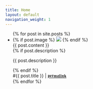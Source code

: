 ```yaml
---
title: Home
layout: default
navigation_weight: 1
---
```

<ul>
  {% for post in site.posts %}
    <li>
      <div class= "post">
        {% if post.image %} <img src= "/content/{{ post.image }}.png"> {% endif %}
        <div class= "post-content">
          {{ post.content }}
          <div class = "post-meta">
            <div class = "post-nowplaying">
              {% if post.description %} <p>{{ post.description }}</p> {% endif %}
            </div>
            <div class = "post-permalink">
              #{{ post.title }} | <a href="{{ post.url }}">𝖕𝖊𝖗𝖒𝖆𝖑𝖎𝖓𝖐</a>
            </div>
          </div>
        </div>
       </div>
    </li>
  {% endfor %}
</ul>